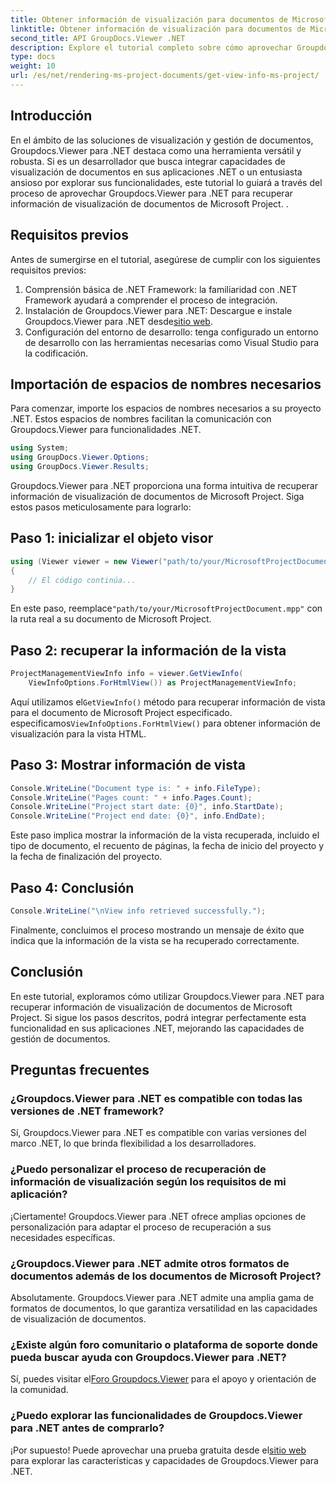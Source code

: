 ```yaml
---
title: Obtener información de visualización para documentos de Microsoft Project
linktitle: Obtener información de visualización para documentos de Microsoft Project
second_title: API GroupDocs.Viewer .NET
description: Explore el tutorial completo sobre cómo aprovechar Groupdocs.Viewer para .NET para recuperar información de visualización de documentos de Microsoft Project sin esfuerzo.
type: docs
weight: 10
url: /es/net/rendering-ms-project-documents/get-view-info-ms-project/
---
```

## Introducción
En el ámbito de las soluciones de visualización y gestión de documentos, Groupdocs.Viewer para .NET destaca como una herramienta versátil y robusta. Si es un desarrollador que busca integrar capacidades de visualización de documentos en sus aplicaciones .NET o un entusiasta ansioso por explorar sus funcionalidades, este tutorial lo guiará a través del proceso de aprovechar Groupdocs.Viewer para .NET para recuperar información de visualización de documentos de Microsoft Project. .
## Requisitos previos
Antes de sumergirse en el tutorial, asegúrese de cumplir con los siguientes requisitos previos:
1. Comprensión básica de .NET Framework: la familiaridad con .NET Framework ayudará a comprender el proceso de integración.
2.  Instalación de Groupdocs.Viewer para .NET: Descargue e instale Groupdocs.Viewer para .NET desde[sitio web](https://releases.groupdocs.com/viewer/net/).
3. Configuración del entorno de desarrollo: tenga configurado un entorno de desarrollo con las herramientas necesarias como Visual Studio para la codificación.

## Importación de espacios de nombres necesarios
Para comenzar, importe los espacios de nombres necesarios a su proyecto .NET. Estos espacios de nombres facilitan la comunicación con Groupdocs.Viewer para funcionalidades .NET.

```csharp
using System;
using GroupDocs.Viewer.Options;
using GroupDocs.Viewer.Results;
```

Groupdocs.Viewer para .NET proporciona una forma intuitiva de recuperar información de visualización de documentos de Microsoft Project. Siga estos pasos meticulosamente para lograrlo:
## Paso 1: inicializar el objeto visor
```csharp
using (Viewer viewer = new Viewer("path/to/your/MicrosoftProjectDocument.mpp"))
{
    // El código continúa...
}
```
 En este paso, reemplace`"path/to/your/MicrosoftProjectDocument.mpp"` con la ruta real a su documento de Microsoft Project.
## Paso 2: recuperar la información de la vista
```csharp
ProjectManagementViewInfo info = viewer.GetViewInfo(
    ViewInfoOptions.ForHtmlView()) as ProjectManagementViewInfo;
```
 Aquí utilizamos el`GetViewInfo()` método para recuperar información de vista para el documento de Microsoft Project especificado. especificamos`ViewInfoOptions.ForHtmlView()` para obtener información de visualización para la vista HTML.
## Paso 3: Mostrar información de vista
```csharp
Console.WriteLine("Document type is: " + info.FileType);
Console.WriteLine("Pages count: " + info.Pages.Count);
Console.WriteLine("Project start date: {0}", info.StartDate);
Console.WriteLine("Project end date: {0}", info.EndDate);
```
Este paso implica mostrar la información de la vista recuperada, incluido el tipo de documento, el recuento de páginas, la fecha de inicio del proyecto y la fecha de finalización del proyecto.
## Paso 4: Conclusión
```csharp
Console.WriteLine("\nView info retrieved successfully.");
```
Finalmente, concluimos el proceso mostrando un mensaje de éxito que indica que la información de la vista se ha recuperado correctamente.

## Conclusión
En este tutorial, exploramos cómo utilizar Groupdocs.Viewer para .NET para recuperar información de visualización de documentos de Microsoft Project. Si sigue los pasos descritos, podrá integrar perfectamente esta funcionalidad en sus aplicaciones .NET, mejorando las capacidades de gestión de documentos.
## Preguntas frecuentes

### ¿Groupdocs.Viewer para .NET es compatible con todas las versiones de .NET framework?

Sí, Groupdocs.Viewer para .NET es compatible con varias versiones del marco .NET, lo que brinda flexibilidad a los desarrolladores.

### ¿Puedo personalizar el proceso de recuperación de información de visualización según los requisitos de mi aplicación?

¡Ciertamente! Groupdocs.Viewer para .NET ofrece amplias opciones de personalización para adaptar el proceso de recuperación a sus necesidades específicas.

### ¿Groupdocs.Viewer para .NET admite otros formatos de documentos además de los documentos de Microsoft Project?

Absolutamente. Groupdocs.Viewer para .NET admite una amplia gama de formatos de documentos, lo que garantiza versatilidad en las capacidades de visualización de documentos.

### ¿Existe algún foro comunitario o plataforma de soporte donde pueda buscar ayuda con Groupdocs.Viewer para .NET?

 Sí, puedes visitar el[Foro Groupdocs.Viewer](https://forum.groupdocs.com/c/viewer/9) para el apoyo y orientación de la comunidad.

### ¿Puedo explorar las funcionalidades de Groupdocs.Viewer para .NET antes de comprarlo?

 ¡Por supuesto! Puede aprovechar una prueba gratuita desde el[sitio web](https://releases.groupdocs.com/) para explorar las características y capacidades de Groupdocs.Viewer para .NET.